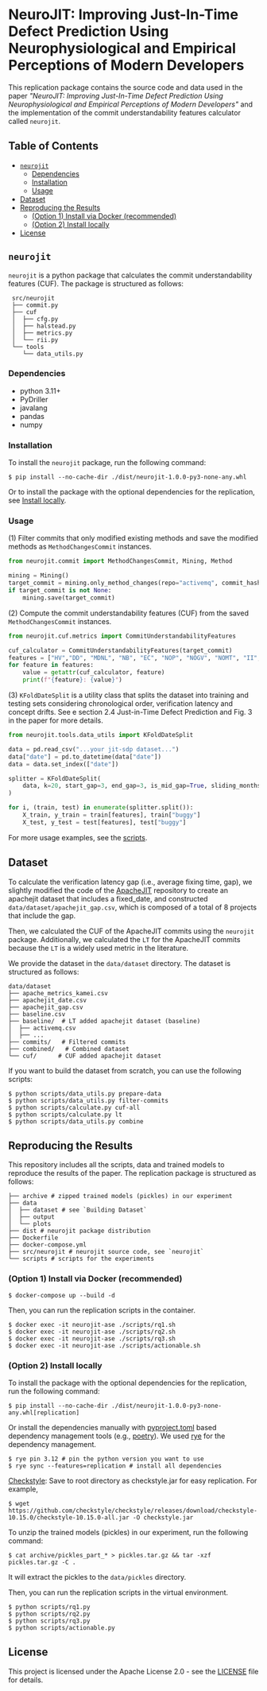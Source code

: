 # NeuroJIT: Improving Just-In-Time Defect Prediction Using Neurophysiological and Empirical Perceptions of Modern Developers

This replication package contains the source code and data used in the paper *"NeuroJIT: Improving Just-In-Time Defect Prediction Using Neurophysiological and Empirical Perceptions of Modern Developers"* and the implementation of the commit understandability features calculator called `neurojit`.

## Table of Contents

- [`neurojit`](#neurojit)
  - [Dependencies](#dependencies)
  - [Installation](#installation)
  - [Usage](#usage)
- [Dataset](#dataset)
- [Reproducing the Results](#reproducing-the-results)
  - [(Option 1) Install via Docker (recommended)](#option-1-install-via-docker-recommended)
  - [(Option 2) Install locally](#option-2-install-locally)
- [License](#license)

## `neurojit` 

`neurojit` is a python package that calculates the commit understandability features (CUF). The package is structured as follows:

```Shell
 src/neurojit
 ├── commit.py 
 ├── cuf
 │  ├── cfg.py
 │  ├── halstead.py
 │  ├── metrics.py 
 │  └── rii.py
 └── tools
    └── data_utils.py 
```
### Dependencies

- python 3.11+
- PyDriller
- javalang
- pandas
- numpy

### Installation

To install the `neurojit` package, run the following command:
```Shell
$ pip install --no-cache-dir ./dist/neurojit-1.0.0-py3-none-any.whl
```
Or to install the package with the optional dependencies for the replication, see [Install locally](#install-locally).

### Usage
(1) Filter commits that only modified existing methods and save the modified methods as `MethodChangesCommit` instances.

```python
from neurojit.commit import MethodChangesCommit, Mining, Method

mining = Mining()
target_commit = mining.only_method_changes(repo="activemq", commit_hash="8f40a7")
if target_commit is not None:
    mining.save(target_commit)
```
(2) Compute the commit understandability features (CUF) from the saved `MethodChangesCommit` instances.

```python
from neurojit.cuf.metrics import CommitUnderstandabilityFeatures

cuf_calculator = CommitUnderstandabilityFeatures(target_commit)
features = ["HV","DD", "MDNL", "NB", "EC", "NOP", "NOGV", "NOMT", "II", "TE", "DD_HV"]
for feature in features:
    value = getattr(cuf_calculator, feature)
    print(f"{feature}: {value}")
```
(3) `KFoldDateSplit` is a utility class that splits the dataset into training and testing sets considering chronological order, verification latency and concept drifts. See e section 2.4 Just-in-Time Defect Prediction and Fig. 3 in the paper for more details.

```python
from neurojit.tools.data_utils import KFoldDateSplit

data = pd.read_csv("...your jit-sdp dataset...")
data["date"] = pd.to_datetime(data["date"])
data = data.set_index(["date"])

splitter = KFoldDateSplit(
    data, k=20, start_gap=3, end_gap=3, is_mid_gap=True, sliding_months=1
)

for i, (train, test) in enumerate(splitter.split()):
    X_train, y_train = train[features], train["buggy"]
    X_test, y_test = test[features], test["buggy"]
```
For more usage examples, see the [scripts](./scripts).

## Dataset

To calculate the verification latency gap (i.e., average fixing time, gap), we slightly modified the code of the [ApacheJIT](https://github.com/hosseinkshvrz/apachejit) repository to create an apachejit dataset that includes a fixed_date, and constructed `data/dataset/apachejit_gap.csv`, which is composed of a total of 8 projects that include the gap.

Then, we calculated the CUF of the ApacheJIT commits using the `neurojit` package. Additionally, we calculated the `LT` for the ApacheJIT commits because the `LT` is a widely used metric in the literature.

We provide the dataset in the `data/dataset` directory. The dataset is structured as follows:

```Shell
data/dataset
├── apache_metrics_kamei.csv
├── apachejit_date.csv
├── apachejit_gap.csv
├── baseline.csv
├── baseline/  # LT added apachejit dataset (baseline)
│  ├── activemq.csv
│  ├── ...
├── commits/   # Filtered commits
├── combined/   # Combined dataset
└── cuf/      # CUF added apachejit dataset 
```

If you want to build the dataset from scratch, you can use the following scripts:

```Shell
$ python scripts/data_utils.py prepare-data
$ python scripts/data_utils.py filter-commits
$ python scripts/calculate.py cuf-all
$ python scripts/calculate.py lt
$ python scripts/data_utils.py combine
```

## Reproducing the Results

This repository includes all the scripts, data and trained models to reproduce the results of the paper. The replication package is structured as follows:

```Shell
├── archive # zipped trained models (pickles) in our experiment
├── data
│  ├── dataset # see `Building Dataset`
│  ├── output
│  └── plots 
├── dist # neurojit package distribution
├── Dockerfile
├── docker-compose.yml
├── src/neurojit # neurojit source code, see `neurojit`
└── scripts # scripts for the experiments
```

### (Option 1) Install via Docker (recommended)

```Shell
$ docker-compose up --build -d
```

Then, you can run the replication scripts in the container.

```Shell
$ docker exec -it neurojit-ase ./scripts/rq1.sh
$ docker exec -it neurojit-ase ./scripts/rq2.sh
$ docker exec -it neurojit-ase ./scripts/rq3.sh
$ docker exec -it neurojit-ase ./scripts/actionable.sh
```

### (Option 2) Install locally

To install the package with the optional dependencies for the replication, run the following command:

```Shell
$ pip install --no-cache-dir ./dist/neurojit-1.0.0-py3-none-any.whl[replication]
```

Or install the dependencies manually with [pyproject.toml](./pyproject.toml) based dependency management tools (e.g., [poetry](https://python-poetry.org)). We used  [rye](https://rye-up.com) for the dependency management.


```Shell
$ rye pin 3.12 # pin the python version you want to use
$ rye sync --features=replication # install all dependencies
```

[Checkstyle](https://github.com/checkstyle/checkstyle/releases/): Save to root directory as checkstyle.jar for easy replication. For example,

```Shell
$ wget https://github.com/checkstyle/checkstyle/releases/download/checkstyle-10.15.0/checkstyle-10.15.0-all.jar -O checkstyle.jar
```

To unzip the trained models (pickles) in our experiment, run the following command:

```Shell
$ cat archive/pickles_part_* > pickles.tar.gz && tar -xzf pickles.tar.gz -C .
```
It will extract the pickles to the `data/pickles` directory.

Then, you can run the replication scripts in the virtual environment.

```Shell
$ python scripts/rq1.py
$ python scripts/rq2.py
$ python scripts/rq3.py
$ python scripts/actionable.py
```

## License

This project is licensed under the Apache License 2.0 - see the [LICENSE](LICENSE) file for details.
